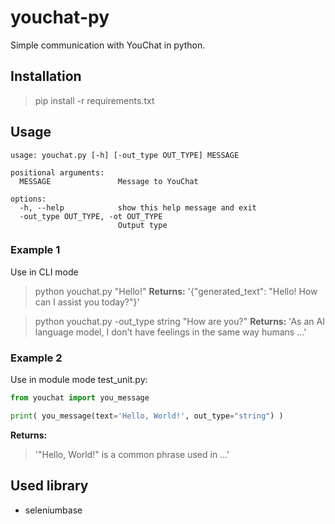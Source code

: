 # youchat-py
 Simple communication with YouChat in python.

## Installation
> pip install -r requirements.txt

## Usage
```
usage: youchat.py [-h] [-out_type OUT_TYPE] MESSAGE

positional arguments:
  MESSAGE               Message to YouChat

options:
  -h, --help            show this help message and exit
  -out_type OUT_TYPE, -ot OUT_TYPE
                        Output type
```
### Example 1
Use in CLI mode
> python youchat.py "Hello!"
**Returns:**
> '{"generated_text": "Hello! How can I assist you today?"}'

> python youchat.py -out_type string "How are you?"
**Returns:**
> 'As an AI language model, I don't have feelings in the same way humans ...'

### Example 2
Use in module mode
test_unit.py:
```py
from youchat import you_message

print( you_message(text='Hello, World!', out_type="string") )
```
**Returns:**
> '"Hello, World!" is a common phrase used in ...'


## Used library
- seleniumbase